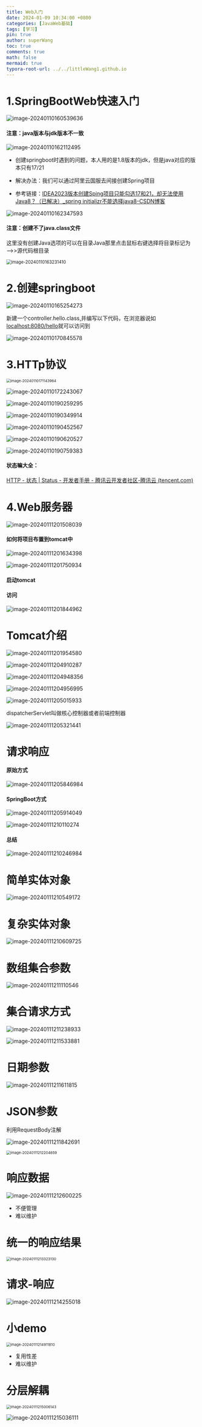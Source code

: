 ```yaml
---
title: Web入门
date: 2024-01-09 10:34:00 +0800
categories: [JavaWeb基础]
tags: [学习]
pin: true
author: superWang
toc: true
comments: true
math: false
mermaid: true
typora-root-url: ../../littleWang1.github.io
---
```


# 1.SpringBootWeb快速入门

![image-20240110160539636](/assets/blog_res/2024-01-09-Web入门.assets/image-20240110160539636.png)

#### 注意：java版本与jdk版本不一致

<img src="/assets/blog_res/2024-01-09-Web入门.assets/image-20240110162112495.png" alt="image-20240110162112495"  />

- 创建springboot时遇到的问题，本人用的是1.8版本的jdk，但是java对应的版本只有17/21

- 解决办法：我们可以通过阿里云国服去间接创建Spring项目
- 参考链接：[IDEA2023版本创建Sping项目只能勾选17和21，却无法使用Java8？（已解决）_spring initializr不能选择java8-CSDN博客](https://blog.csdn.net/qq_44231797/article/details/134630733)

![image-20240110162347593](/assets/blog_res/2024-01-09-Web入门.assets/image-20240110162347593.png)

#### 注意：创建不了java.class文件

这里没有创建Java选项的可以在目录Java那里点击鼠标右键选择将目录标记为——>>源代码根目录

<img src="/assets/blog_res/2024-01-09-Web入门.assets/image-20240110163231410.png" alt="image-20240110163231410" style="zoom:80%;" />

# 2.创建springboot

![image-20240110165254273](/assets/blog_res/2024-01-09-Web入门.assets/image-20240110165254273.png)

新建一个controller.hello.class,并编写以下代码，在浏览器说如[localhost:8080/hello](http://localhost:8080/hello)就可以访问到

![image-20240110170845578](/assets/blog_res/2024-01-09-Web入门.assets/image-20240110170845578.png)

# 3.HTTp协议

<img src="/assets/blog_res/2024-01-09-Web入门.assets/image-20240110171143964.png" alt="image-20240110171143964" style="zoom:67%;" />

![image-20240110172243067](/assets/blog_res/2024-01-09-Web入门.assets/image-20240110172243067.png)

 

 

![image-20240110190259295](/assets/blog_res/2024-01-09-Web入门.assets/image-20240110190259295.png)

![image-20240110190349914](/assets/blog_res/2024-01-09-Web入门.assets/image-20240110190349914.png)

![image-20240110190452567](/assets/blog_res/2024-01-09-Web入门.assets/image-20240110190452567.png) 

![image-20240110190620527](/assets/blog_res/2024-01-09-Web入门.assets/image-20240110190620527.png)

![image-20240110190759383](/assets/blog_res/2024-01-09-Web入门.assets/image-20240110190759383.png)

#### 状态嘛大全：

[HTTP - 状态 | Status - 开发者手册 - 腾讯云开发者社区-腾讯云 (tencent.com)](https://cloud.tencent.com/developer/chapter/13553)

# 4.Web服务器

![image-20240111201508039](/assets/blog_res/2024-01-09-Web入门.assets/image-20240111201508039.png)

#### 如何将项目布置到tomcat中

![image-20240111201634398](/assets/blog_res/2024-01-09-Web入门.assets/image-20240111201634398.png)

![image-20240111201750934](/assets/blog_res/2024-01-09-Web入门.assets/image-20240111201750934.png)

#### 启动tomcat

#### 访问

![image-20240111201844962](/assets/blog_res/2024-01-09-Web入门.assets/image-20240111201844962.png)

# Tomcat介绍

![image-20240111201954580](/assets/blog_res/2024-01-09-Web入门.assets/image-20240111201954580.png)

 

![image-20240111204910287](/assets/blog_res/2024-01-09-Web入门.assets/image-20240111204910287.png)

![image-20240111204948356](/assets/blog_res/2024-01-09-Web入门.assets/image-20240111204948356.png)

![image-20240111204956995](/assets/blog_res/2024-01-09-Web入门.assets/image-20240111204956995.png)

![image-20240111205015933](/assets/blog_res/2024-01-09-Web入门.assets/image-20240111205015933.png)

dispatcherServlet叫做核心控制器或者前端控制器

![image-20240111205321441](/assets/blog_res/2024-01-09-Web入门.assets/image-20240111205321441.png)

# 请求响应

#### 原始方式

![image-20240111205846984](/assets/blog_res/2024-01-09-Web入门.assets/image-20240111205846984.png)

#### SpringBoot方式

![image-20240111205914049](/assets/blog_res/2024-01-09-Web入门.assets/image-20240111205914049.png)

![image-20240111210110274](/assets/blog_res/2024-01-09-Web入门.assets/image-20240111210110274.png)

#### 总结

![image-20240111210246984](/assets/blog_res/2024-01-09-Web入门.assets/image-20240111210246984.png)

# 简单实体对象

![image-20240111210549172](/assets/blog_res/2024-01-09-Web入门.assets/image-20240111210549172.png)

# 复杂实体对象

![image-20240111210609725](/assets/blog_res/2024-01-09-Web入门.assets/image-20240111210609725.png)

# 数组集合参数

![image-20240111211110546](/assets/blog_res/2024-01-09-Web入门.assets/image-20240111211110546.png)

# 集合请求方式

![image-20240111211238933](/assets/blog_res/2024-01-09-Web入门.assets/image-20240111211238933.png)

![image-20240111211533881](/assets/blog_res/2024-01-09-Web入门.assets/image-20240111211533881.png)

# 日期参数

![image-20240111211611815](/assets/blog_res/2024-01-09-Web入门.assets/image-20240111211611815.png)

# JSON参数

利用RequestBody注解 

![image-20240111211842691](/assets/blog_res/2024-01-09-Web入门.assets/image-20240111211842691.png)

<img src="/assets/blog_res/2024-01-09-Web入门.assets/image-20240111212204659.png" alt="image-20240111212204659" style="zoom:67%;" />

# 响应数据

![image-20240111212600225](/assets/blog_res/2024-01-09-Web入门.assets/image-20240111212600225.png)

- 不便管理
- 难以维护

# 统一的响应结果

<img src="/assets/blog_res/2024-01-09-Web入门.assets/image-20240111213323130.png" alt="image-20240111213323130" style="zoom:67%;" />

# 请求-响应

![image-20240111214255018](/assets/blog_res/2024-01-09-Web入门.assets/image-20240111214255018.png)

# 小demo

<img src="/assets/blog_res/2024-01-09-Web入门.assets/image-20240111214911810.png" alt="image-20240111214911810" style="zoom:67%;" />

- 复用性差
- 难以维护

# 分层解耦

<img src="/assets/blog_res/2024-01-09-Web入门.assets/image-20240111215006143.png" alt="image-20240111215006143" style="zoom:67%;" />

![image-20240111215036111](/assets/blog_res/2024-01-09-Web入门.assets/image-20240111215036111.png)
